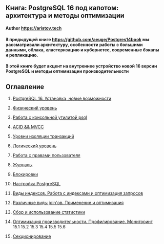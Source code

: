 ## Книга: PostgreSQL 16 под капотом: архитектура и методы оптимизации
#### Author https://aristov.tech
#### В предыдущей книге https://github.com/aeuge/Postgres14book мы рассматривали архитектуру, особенности работы с большими данными, облака, кластеризацию и кубернетес, современные бэкапы и репликацию. 
#### В этой книге будет акцент на внутреннее устройство новой 16 версии PostgreSQL и методы оптимизации производительности
## Оглавление
1. [PostgreSQL 16. Установка, новые возможности](https://github.com/aeuge/Postgres16book/blob/main/chapters/CHAPTER01.md)
2. [Физический уровень](https://github.com/aeuge/Postgres16book/blob/main/chapters/CHAPTER02.md)
3. [Работа с консольной утилитой psql](https://github.com/aeuge/Postgres16book/blob/main/chapters/CHAPTER03.md)
4. [ACID && MVCC](https://github.com/aeuge/Postgres16book/blob/main/chapters/CHAPTER04.md)
5. [Уровни изоляции транзакций](https://github.com/aeuge/Postgres16book/blob/main/chapters/CHAPTER05.md)
6. [Логический уровень](https://github.com/aeuge/Postgres16book/blob/main/chapters/CHAPTER06.md)
7. [Работа с правами пользователя](https://github.com/aeuge/Postgres16book/blob/main/chapters/CHAPTER07.md)
8. [Журналы](https://github.com/aeuge/Postgres16book/blob/main/chapters/CHAPTER08.md)
9. [Блокировки](https://github.com/aeuge/Postgres16book/blob/main/chapters/CHAPTER09.md)
10. [Настройка PostgreSQL](https://github.com/aeuge/Postgres16book/blob/main/chapters/CHAPTER10.md)

12. [Виды индексов. Работа с индексами и оптимизация запросов](https://github.com/aeuge/Postgres16book/blob/main/chapters/CHAPTER12.md)
13. [Различные виды join'ов. Применение и оптимизация](https://github.com/aeuge/Postgres16book/blob/main/chapters/CHAPTER13.md)
14. [Сбор и использование статистики](https://github.com/aeuge/Postgres16book/blob/main/chapters/CHAPTER14.md)
15. [Оптимизация производительности. Профилирование. Мониторинг](https://github.com/aeuge/Postgres16book/blob/main/chapters/CHAPTER15.md)
15.1
15.2
15.3
15.4
15.5
15.6
16. [Секционирование](https://github.com/aeuge/Postgres16book/blob/main/chapters/CHAPTER16.md)


